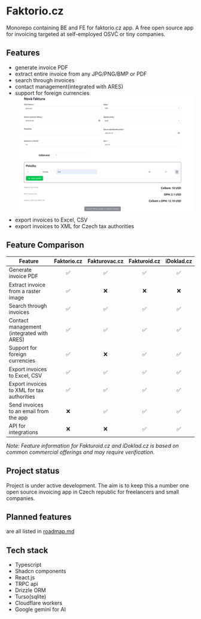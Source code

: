 # Faktorio.cz

Monorepo containing BE and FE for faktorio.cz app. A free open source app for invoicing targeted at self-employed OSVČ or tiny companies.

## Features

- generate invoice PDF
- extract entire invoice from any JPG/PNG/BMP or PDF
- search through invoices
- contact management(integrated with ARES)
- support for foreign currencies ![nová faktura](images/cdc8dd7ed308322d42c6d5af6b481be7f7dff3cca6de0dcb16921f0e6f44ccbb.png)
- export invoices to Excel, CSV
- export invoices to XML for Czech tax authorities

## Feature Comparison

| Feature                                    | Faktorio.cz | Fakturovac.cz | Fakturoid.cz | iDoklad.cz |
| ------------------------------------------ | :---------: | :-----------: | :----------: | :--------: |
| Generate invoice PDF                       |     ✅      |      ✅       |      ✅      |     ✅     |
| Extract invoice from a raster image        |     ✅      |      ❌       |      ❌      |     ❌     |
| Search through invoices                    |     ✅      |      ✅       |      ✅      |     ✅     |
| Contact management (integrated with ARES)  |     ✅      |      ✅       |      ✅      |     ✅     |
| Support for foreign currencies             |     ✅      |      ❌       |      ✅      |     ✅     |
| Export invoices to Excel, CSV              |     ✅      |      ✅       |      ✅      |     ✅     |
| Export invoices to XML for tax authorities |     ✅      |      ✅       |      ✅      |     ✅     |
| Send invoices to an email from the app     |     ❌      |      ✅       |      ✅      |     ✅     |
| API for integrations                       |     ❌      |      ❌       |      ✅      |     ✅     |

_Note: Feature information for Fakturoid.cz and iDoklad.cz is based on common commercial offerings and may require verification._

## Project status

Project is under active development. The aim is to keep this a number one open source invoicing app in Czech republic for freelancers and small companies.

## Planned features

are all listed in [roadmap.md](roadmap.md)

## Tech stack

- Typescript
- Shadcn components
- React.js
- TRPC api
- Drizzle ORM
- Turso(sqlite)
- Cloudflare workers
- Google gemini for AI
